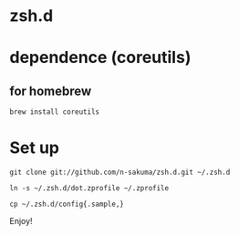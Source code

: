 zsh.d
=====


# dependence (coreutils)

## for homebrew

```
brew install coreutils
```

# Set up

```
git clone git://github.com/n-sakuma/zsh.d.git ~/.zsh.d

ln -s ~/.zsh.d/dot.zprofile ~/.zprofile

cp ~/.zsh.d/config{.sample,}
```

Enjoy!
